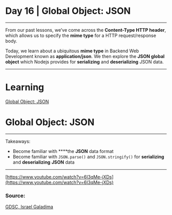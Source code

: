 # Day 16 | Global Object: JSON

---

From our past lessons, we’ve come across the **Content-Type HTTP header**, which allows us to specify the **mime type** for a HTTP request/response body.

Today, we learn about a ubiquitous **mime type** in Backend Web Development known as **application/json**. We then explore the **JSON global object** which Nodejs provides for **serializing** and **deserializing** JSON data.

---

# Learning

[Global Object: JSON](https://www.notion.so/Global-Object-JSON-0e68cfdae01143a589f70413a9bd92b2)

# Global Object: JSON

---

Takeaways:

- Become familiar with ****the **JSON** data format
- Become familiar with `JSON.parse()` and `JSON.stringify()` for **serializing** and **deserializing** **JSON** data

---

[https://www.youtube.com/watch?v=6I3qMe-jXDs](https://www.youtube.com/watch?v=6I3qMe-jXDs)

### Source:

[GDSC, Israel Galadima](https://israelgaladima.notion.site/Day-2-JavaScript-Refresher-96ecdd77ddb3462ba90ea6f7c83af90b)